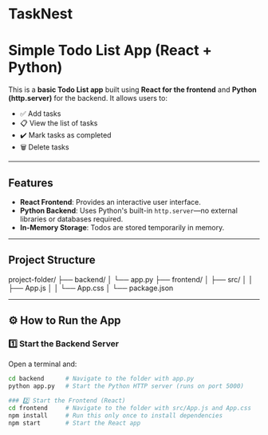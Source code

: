 # TaskNest
# Simple Todo List App (React + Python)

This is a **basic Todo List app** built using **React for the frontend** and **Python (http.server)** for the backend. It allows users to:

- ✅ Add tasks
- 📋 View the list of tasks
- ✔️ Mark tasks as completed
- 🗑️ Delete tasks

---

##  Features

- **React Frontend**: Provides an interactive user interface.
- **Python Backend**: Uses Python's built-in `http.server`—no external libraries or databases required.
- **In-Memory Storage**: Todos are stored temporarily in memory.

---

##  Project Structure
project-folder/
├── backend/
│ └── app.py
├── frontend/
│ ├── src/
│ │ ├── App.js
│ │ └── App.css
│ └── package.json


---

## ⚙️ How to Run the App

### 1️⃣ Start the Backend Server

Open a terminal and:

```bash
cd backend      # Navigate to the folder with app.py
python app.py   # Start the Python HTTP server (runs on port 5000)

### 2️⃣ Start the Frontend (React)
cd frontend     # Navigate to the folder with src/App.js and App.css
npm install     # Run this only once to install dependencies
npm start       # Start the React app


